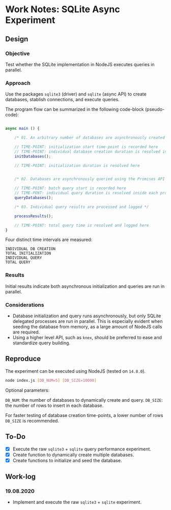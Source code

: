 # Work Notes: SQLite Async Experiment

## Design

### Objective

Test whether the SQLite implementation in NodeJS executes queries in parallel.

### Approach

Use the packages `sqlite3` (driver) and `sqlite` (async API) to create databases, stablish connections, and execute queries.

The program flow can be summarized in the following code-block (pseudo-code):

```js

async main () {

    /* 01. An arbitrary number of databases are asynchronously created and seeded */

    // TIME-POINT: initialization start time-point is recorded here
    // TIME-POINT: individual database creation duration is resolved inside each promise
    initDatabases();

    // TIME-POINT: initialization duration is resolved here


    /* 02. Databases are asynchronously queried using the Promises API */

    // TIME-POINT: batch query start is recorded here
    // TIME-PONT: individual query duration is resolved inside each promise
    queryDatabases();

    /* 03. Individual query results are processed and logged */

    processResults();

    // TIME-POINT: total query time is resolved and logged here
}
```

Four distinct time intervals are measured:

```
INDIVIDUAL DB CREATION
TOTAL INITIALIZATION
INDIVIDUAL QUERY
TOTAL QUERY
```

### Results

Initial results indicate both asynchronous initialization and queries are run in parallel.

### Considerations

- Database initialization and query runs asynchronously, but only SQLite delegated processes are run in parallel. This is especially evident when seeding the database from memory, as a large amount of NodeJS calls are required.
- Using a higher level API, such as `knex`, should be preferred to ease and standardize query building.

## Reproduce

The experiment can be executed using NodeJS (tested on `14.8.0`).

```bash
node index.js [DB_NUM=5] [DB_SIZE=10000]
```

Optional parameters:

`DB_NUM`: the number of databases to dynamically create and query.
`DB_SIZE`: the number of rows to insert in each database.

For faster testing of database creation time-points, a lower number of rows `DB_SIZE` is recommended.

## To-Do

- [x] Execute the raw `sqlite3` + `sqlite` query performance experiment.
- [x] Create function to dynamically create multiple databases.
- [x] Create functions to initialize and seed the database.

## Work-log

### 19.08.2020

- Implement and execute the raw `sqlite3` + `sqlite` experiment.
